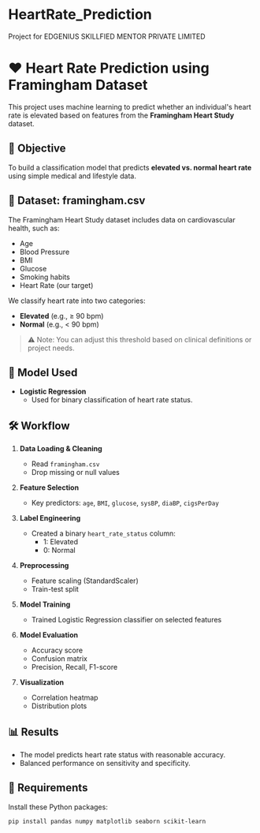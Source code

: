 # HeartRate_Prediction
Project for EDGENIUS SKILLFIED MENTOR PRIVATE LIMITED

# ❤️ Heart Rate Prediction using Framingham Dataset

This project uses machine learning to predict whether an individual's heart rate is elevated based on features from the **Framingham Heart Study** dataset.

## 📌 Objective

To build a classification model that predicts **elevated vs. normal heart rate** using simple medical and lifestyle data.

## 📁 Dataset: framingham.csv

The Framingham Heart Study dataset includes data on cardiovascular health, such as:

- Age  
- Blood Pressure  
- BMI  
- Glucose  
- Smoking habits  
- Heart Rate (our target)

We classify heart rate into two categories:
- **Elevated** (e.g., ≥ 90 bpm)
- **Normal** (e.g., < 90 bpm)

> ⚠️ Note: You can adjust this threshold based on clinical definitions or project needs.

## 🧪 Model Used

- **Logistic Regression**
  - Used for binary classification of heart rate status.

## 🛠️ Workflow

1. **Data Loading & Cleaning**
   - Read `framingham.csv`
   - Drop missing or null values

2. **Feature Selection**
   - Key predictors: `age`, `BMI`, `glucose`, `sysBP`, `diaBP`, `cigsPerDay`

3. **Label Engineering**
   - Created a binary `heart_rate_status` column:
     - 1: Elevated
     - 0: Normal

4. **Preprocessing**
   - Feature scaling (StandardScaler)
   - Train-test split

5. **Model Training**
   - Trained Logistic Regression classifier on selected features

6. **Model Evaluation**
   - Accuracy score
   - Confusion matrix
   - Precision, Recall, F1-score

7. **Visualization**
   - Correlation heatmap
   - Distribution plots

## 📊 Results

- The model predicts heart rate status with reasonable accuracy.
- Balanced performance on sensitivity and specificity.

## 📎 Requirements

Install these Python packages:

```bash
pip install pandas numpy matplotlib seaborn scikit-learn
